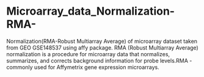 # Microarray_data_Normalization-RMA-
Normalization(RMA-Robust Multiarray Average) of microarray dataset taken from GEO GSE148537 using affy package. RMA (Robust Multiarray Average) normalization is a procedure for microarray data that normalizes, summarizes, and corrects background information for probe levels.RMA - commonly used for Affymetrix  gene expression microarrays. 
